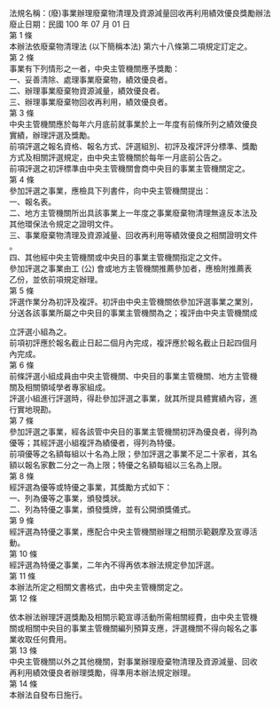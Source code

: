 法規名稱：(廢)事業辦理廢棄物清理及資源減量回收再利用績效優良獎勵辦法  
廢止日期：民國 100 年 07 月 01 日  
第 1 條  
本辦法依廢棄物清理法 (以下簡稱本法) 第六十八條第二項規定訂定之。  
第 2 條  
事業有下列情形之一者，中央主管機關應予獎勵：  
一、妥善清除、處理事業廢棄物，績效優良者。  
二、辦理事業廢棄物資源減量，績效優良者。  
三、辦理事業廢棄物回收再利用，績效優良者。  
第 3 條  
中央主管機關應於每年六月底前就事業於上一年度有前條所列之績效優良  
實績，辦理評選及獎勵。  
前項評選之報名資格、報名方式、評選組別、初評及複評評分標準、獎勵  
方式及相關評選規定，由中央主管機關於每年一月底前公告之。  
前項評選之初評標準由中央主管機關會商中央目的事業主管機關定之。  
第 4 條  
參加評選之事業，應檢具下列書件，向中央主管機關提出：  
一、報名表。  
二、地方主管機關所出具該事業上一年度之事業廢棄物清理無違反本法及  
其他環保法令規定之證明文件。  
三、事業廢棄物清理及資源減量、回收再利用等績效優良之相關證明文件  
。  
四、其他經中央主管機關或中央目的事業主管機關指定之文件。  
參加評選之事業由工 (公) 會或地方主管機關推薦參加者，應檢附推薦表  
乙份，並依前項規定辦理。  
第 5 條  
評選作業分為初評及複評。初評由中央主管機關依參加評選事業之業別，  
分送各該事業所屬之中央目的事業主管機關為之；複評由中央主管機關成  


立評選小組為之。  
前項初評應於報名截止日起二個月內完成，複評應於報名截止日起四個月  
內完成。  
第 6 條  
前條評選小組成員由中央主管機關、中央目的事業主管機關、地方主管機  
關及相關領域學者專家組成。  
評選小組進行評選時，得赴參加評選之事業，就其所提具體實績內容，進  
行實地現勘。  
第 7 條  
參加評選之事業，經各該管中央目的事業主管機關初評為優良者，得列為  
優等；其經評選小組複評為績優者，得列為特優。  
前項優等之名額每組以十名為上限；參加評選之事業不足二十家者，其名  
額以報名家數二分之一為上限；特優之名額每組以三名為上限。  
第 8 條  
經評選為優等或特優之事業，其獎勵方式如下：  
一、列為優等之事業，頒發獎狀。  
二、列為特優之事業，頒發獎牌，並有公開頒獎儀式。  
第 9 條  
經評選為特優之事業，應配合中央主管機關辦理之相關示範觀摩及宣導活  
動。  
第 10 條  
經評選為特優之事業，二年內不得再依本辦法規定參加評選。  
第 11 條  
本辦法所定之相關文書格式，由中央主管機關定之。  
第 12 條  


依本辦法辦理評選獎勵及相關示範宣導活動所需相關經費，由中央主管機  
關或相關中央目的事業主管機關編列預算支應，評選機關不得向報名之事  
業收取任何費用。  
第 13 條  
中央主管機關以外之其他機關，對事業辦理廢棄物清理及資源減量、回收  
再利用績效優良者辦理獎勵，得準用本辦法規定辦理。  
第 14 條  
本辦法自發布日施行。  


